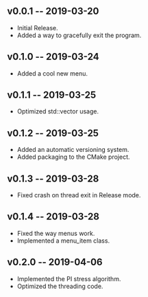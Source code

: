## v0.0.1 -- 2019-03-20

* Initial Release.
* Added a way to gracefully exit the program.

## v0.1.0 -- 2019-03-24

* Added a cool new menu.

## v0.1.1 -- 2019-03-25

* Optimized std::vector usage.

## v0.1.2 -- 2019-03-25

* Added an automatic versioning system.
* Added packaging to the CMake project.

## v0.1.3 -- 2019-03-28

* Fixed crash on thread exit in Release mode.

## v0.1.4 -- 2019-03-28

* Fixed the way menus work.
* Implemented a menu_item class.

## v0.2.0 -- 2019-04-06

* Implemented the PI stress algorithm.
* Optimized the threading code.
